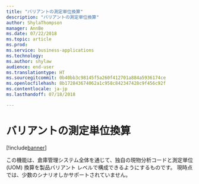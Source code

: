 ```yaml
---
title: "バリアントの測定単位換算"
description: "バリアントの測定単位換算"
author: ShylaThompson
manager: AnnBe
ms.date: 07/22/2018
ms.topic: article
ms.prod: 
ms.service: business-applications
ms.technology: 
ms.author: shylaw
audience: end-user
ms.translationtype: HT
ms.sourcegitcommit: 0b40bb3c98145f5a260f412701a884a5936174ce
ms.openlocfilehash: 8b172843674062a1c958c842347428c9f456c92f
ms.contentlocale: ja-jp
ms.lasthandoff: 07/18/2018

---
```

#  <a name="unit-of-measure-conversion-for-variant"></a>バリアントの測定単位換算

[!include[banner](../../includes/banner.md)]

この機能は、倉庫管理システム全体を通じて、独自の現物分析コードと測定単位 (UOM) 換算を製品バリアント レベルで構成できるようにするものです。 現時点では、少数のシナリオしかサポートされていません。


